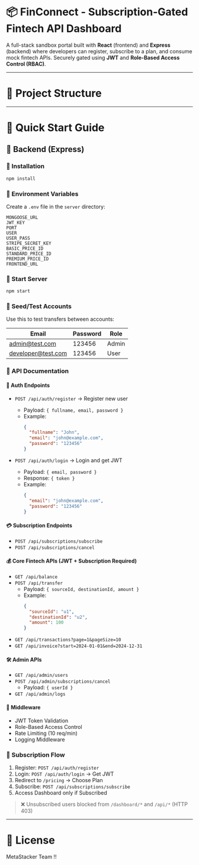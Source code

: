 # 📦 FinConnect - Subscription-Gated Fintech API Dashboard

A full-stack sandbox portal built with **React** (frontend) and **Express** (backend) where developers can register, subscribe to a plan, and consume mock fintech APIs. Securely gated using **JWT** and **Role-Based Access Control (RBAC)**.

---

# 📁 Project Structure


---

# 🚀 Quick Start Guide

## 🔧 Backend (Express)

### 🔹 Installation
```bash
npm install
```

### 🔹 Environment Variables
Create a `.env` file in the `server` directory:
```env
MONGOOSE_URL
JWT_KEY
PORT
USER
USER_PASS
STRIPE_SECRET_KEY
BASIC_PRICE_ID
STANDARD_PRICE_ID
PREMIUM_PRICE_ID
FRONTEND_URL
```

### 🔹 Start Server
```bash
npm start
```

### 🔹 Seed/Test Accounts
Use this to test transfers between accounts:

| Email              | Password | Role  |
|--------------------|----------|--------|
| admin@test.com     | 123456   | Admin  |
| developer@test.com | 123456   | User   |


### 🔹 API Documentation

#### 🔐 Auth Endpoints
- `POST /api/auth/register` → Register new user
  - Payload: `{ fullname, email, password }`
  - Example:
    ```json
    {
      "fullname": "John",
      "email": "john@example.com",
      "password": "123456"
    }
    ```

- `POST /api/auth/login` → Login and get JWT
  - Payload: `{ email, password }`
  - Response: `{ token }`
  - Example:
    ```json
    {
      "email": "john@example.com",
      "password": "123456"
    }
    ```

#### 💳 Subscription Endpoints
- `POST /api/subscriptions/subscribe`
- `POST /api/subscriptions/cancel`

#### 💰 Core Fintech APIs (JWT + Subscription Required)
- `GET /api/balance`
- `POST /api/transfer`
  - Payload: `{ sourceId, destinationId, amount }`
  - Example:
    ```json
    {
      "sourceId": "u1",
      "destinationId": "u2",
      "amount": 100
    }
    ```
- `GET /api/transactions?page=1&pageSize=10`
- `GET /api/invoice?start=2024-01-01&end=2024-12-31`

#### 🛠️ Admin APIs
- `GET /api/admin/users`
- `POST /api/admin/subscriptions/cancel`
  - Payload: `{ userId }`
- `GET /api/admin/logs`

#### 🔐 Middleware
- JWT Token Validation
- Role-Based Access Control
- Rate Limiting (10 req/min)
- Logging Middleware

### 🔹 Subscription Flow

1. Register: `POST /api/auth/register`
2. Login: `POST /api/auth/login` → Get JWT
3. Redirect to `/pricing` → Choose Plan
4. Subscribe: `POST /api/subscriptions/subscribe`
5. Access Dashboard only if Subscribed

> ❌ Unsubscribed users blocked from `/dashboard/*` and `/api/*` (HTTP 403)

---



# 📄 License

MetaStacker Team !!



